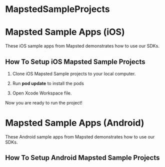# MapstedSampleProjects

<h1>Mapsted Sample Apps (iOS)</h1>

These iOS sample apps from Mapsted demonstrates how to use our SDKs. 

<h2>How To Setup iOS Mapsted Sample Projects</h2>

1. Clone iOS Mapsted Sample projects to your local computer.

2. Run <b>pod update</b> to install the pods

3. Open Xcode Workspace file.

Now you are ready to run the project!

<h1>Mapsted Sample Apps (Android)</h1>

These Android sample apps from Mapsted demonstrates how to use our SDKs. 

<h2>How To Setup Android Mapsted Sample Projects</h2>